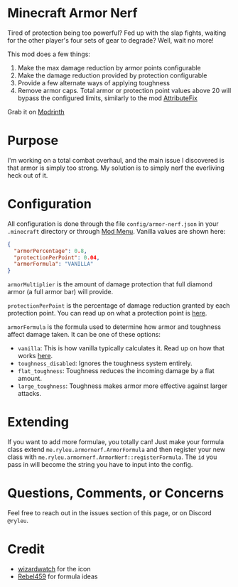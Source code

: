 # Minecraft Armor Nerf

Tired of protection being too powerful? Fed up with the slap fights, waiting for the other player's four sets of gear to
degrade? Well, wait no more!

This mod does a few things:
1. Make the max damage reduction by armor points configurable
2. Make the damage reduction provided by protection configurable
3. Provide a few alternate ways of applying toughness
4. Remove armor caps. Total armor or protection point values above 20 will bypass the configured limits, similarly to
the mod [AttributeFix](https://modrinth.com/mod/attributefix)

Grab it on [Modrinth](https://modrinth.com/mod/armor-nerf)

# Purpose

I'm working on a total combat overhaul, and the main issue I discovered is that armor is simply too strong. My solution
is to simply nerf the everliving heck out of it.

# Configuration

All configuration is done through the file `config/armor-nerf.json` in your `.minecraft` directory or through
[Mod Menu](https://modrinth.com/mod/modmenu). Vanilla values are shown here:

```json
{
  "armorPercentage": 0.8,
  "protectionPerPoint": 0.04,
  "armorFormula": "VANILLA"
}
```

`armorMultiplier` is the amount of damage protection that full diamond armor (a full armor bar) will provide.

`protectionPerPoint` is the percentage of damage reduction granted by each protection point. You can read up on what a
protection point is [here](https://minecraft.wiki/w/Protection#Usage).

`armorFormula` is the formula used to determine how armor and toughness affect damage taken. It can be one of these
options:

- `vanilla`: This is how vanilla typically calculates it. Read up on how that works
[here](https://minecraft.wiki/w/Armor#Mechanics).
- `toughness_disabled`: Ignores the toughness system entirely.
- `flat_toughness`: Toughness reduces the incoming damage by a flat amount.
- `large_toughness`: Toughness makes armor more effective against larger attacks.

# Extending

If you want to add more formulae, you totally can! Just make your formula class extend `me.ryleu.armornerf.ArmorFormula`
and then register your new class with `me.ryleu.armornerf.ArmorNerf::registerFormula`. The `id` you pass in will become
the string you have to input into the config.

# Questions, Comments, or Concerns

Feel free to reach out in the issues section of this page, or on Discord `@ryleu`.

# Credit

 - [wizardwatch](https://github.com/wizardwatch) for the icon
 - [Rebel459](https://modrinth.com/user/Rebel459) for formula ideas

